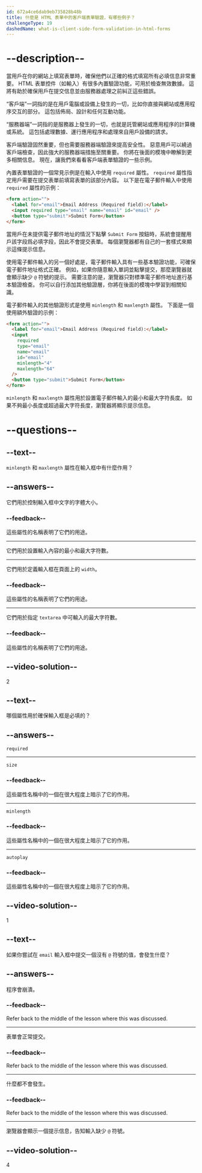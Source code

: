 ```yaml
---
id: 672a4ce6dab9eb735828b48b
title: 什麼是 HTML 表單中的客戶端表單驗證，有哪些例子？
challengeType: 19
dashedName: what-is-client-side-form-validation-in-html-forms
---
```


# --description--

當用戶在你的網站上填寫表單時，確保他們以正確的格式填寫所有必填信息非常重要。 HTML 表單控件（如輸入）有很多內置驗證功能，可用於檢查無效數據。 這將有助於確保用戶在提交信息並由服務器處理之前糾正這些錯誤。

“客戶端”一詞指的是在用戶電腦或設備上發生的一切，比如你直接與網站或應用程序交互的部分。 這包括佈局、設計和任何互動功能。

“服務器端”一詞指的是服務器上發生的一切，也就是託管網站或應用程序的計算機或系統。 這包括處理數據、運行應用程序和處理來自用戶設備的請求。

客戶端驗證固然重要，但也需要服務器端驗證來提高安全性。 惡意用戶可以繞過客戶端檢查，因此強大的服務器端措施至關重要。 你將在後面的模塊中瞭解到更多相關信息。 現在，讓我們來看看客戶端表單驗證的一些示例。

內置表單驗證的一個常見示例是在輸入中使用 `required` 屬性。 `required` 屬性指定用戶需要在提交表單前填寫表單的該部分內容。 以下是在電子郵件輸入中使用 `required` 屬性的示例：

```html
<form action="">
  <label for="email">Email Address (Required field):</label>
  <input required type="email" name="email" id="email" />
  <button type="submit">Submit Form</button>
</form>
```

當用戶在未提供電子郵件地址的情況下點擊 `Submit Form` 按鈕時，系統會提醒用戶該字段爲必填字段，因此不會提交表單。 每個瀏覽器都有自己的一套樣式來顯示這條提示信息。

使用電子郵件輸入的另一個好處是，電子郵件輸入具有一些基本驗證功能，可確保電子郵件地址格式正確。 例如，如果你隨意輸入單詞並點擊提交，那麼瀏覽器就會顯示缺少 `@` 符號的提示。 需要注意的是，瀏覽器只對標準電子郵件地址進行基本驗證檢查。 你可以自行添加其他驗證層，你將在後面的模塊中學習到相關知識。

電子郵件輸入的其他驗證形式是使用 `minlength` 和 `maxlength` 屬性。 下面是一個使用額外驗證的示例：

```html
<form action="">
  <label for="email">Email Address (Required field):</label>
  <input
    required
    type="email"
    name="email"
    id="email"
    minlength="4"
    maxlength="64"
  />
  <button type="submit">Submit Form</button>
</form>
```

`minlength` 和 `maxlength` 屬性用於設置電子郵件輸入的最小和最大字符長度。 如果不夠最小長度或超過最大字符長度，瀏覽器將顯示提示信息。

# --questions--

## --text--

`minlength` 和 `maxlength` 屬性在輸入框中有什麼作用？

## --answers--

它們用於控制輸入框中文字的字體大小。

### --feedback--

這些屬性的名稱表明了它們的用途。

---

它們用於設置輸入內容的最小和最大字符數。

---

它們用於定義輸入框在頁面上的 `width`。

### --feedback--

這些屬性的名稱表明了它們的用途。

---

它們用於指定 `textarea` 中可輸入的最大字符數。

### --feedback--

這些屬性的名稱表明了它們的用途。

## --video-solution--

2

## --text--

哪個屬性用於確保輸入框是必填的？

## --answers--

`required`

---

`size`

### --feedback--

這些屬性名稱中的一個在很大程度上暗示了它的作用。

---

`minlength`

### --feedback--

這些屬性名稱中的一個在很大程度上暗示了它的作用。

---

`autoplay`

### --feedback--

這些屬性名稱中的一個在很大程度上暗示了它的作用。

## --video-solution--

1

## --text--

如果你嘗試在 `email` 輸入框中提交一個沒有 `@` 符號的值，會發生什麼？

## --answers--

程序會崩潰。

### --feedback--

Refer back to the middle of the lesson where this was discussed.

---

表單會正常提交。

### --feedback--

Refer back to the middle of the lesson where this was discussed.

---

什麼都不會發生。

### --feedback--

Refer back to the middle of the lesson where this was discussed.

---

瀏覽器會顯示一個提示信息，告知輸入缺少 `@` 符號。

## --video-solution--

4
